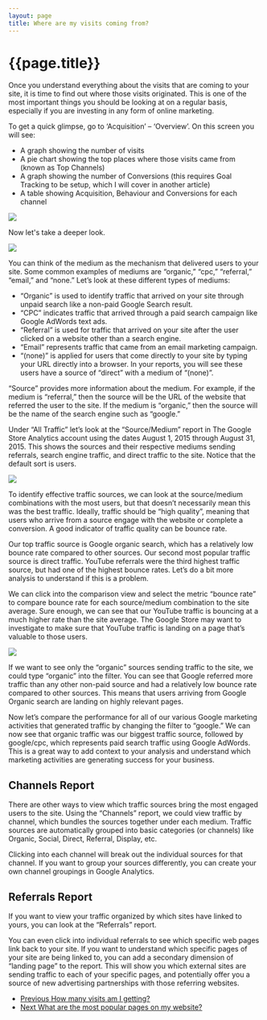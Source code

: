 ```yaml
---
layout: page
title: Where are my visits coming from?
---
```

# {{page.title}}

Once you understand everything about the visits that are coming to your site, it is time to find out where those visits originated. This is one of the most important things you should be looking at on a regular basis, especially if you are investing in any form of online marketing.

To get a quick glimpse, go to ‘Acquisition’ – ‘Overview’. On this screen you will see:

*   A graph showing the number of visits
*   A pie chart showing the top places where those visits came from (known as Top Channels)
*   A graph showing the number of Conversions (this requires Goal Tracking to be setup, which I will cover in another article)
*   A table showing Acquisition, Behaviour and Conversions for each channel

![]({{site.baseurl}}/assets/images/Google-analytics/where-are-my-visitors-coming-from.jpg)

Now let's take a deeper look.

![]({{site.baseurl}}/assets/images/Google-analytics/acquisition-reports.jpg)

You can think of the medium as the mechanism that delivered users to your site. Some common examples of mediums are “organic,” “cpc,” “referral,” “email,” and “none.” Let’s look at these different types of mediums:

*   “Organic” is used to identify traffic that arrived on your site through unpaid search like a non-paid Google Search result.
*   “CPC” indicates traffic that arrived through a paid search campaign like Google AdWords text ads.
*   “Referral” is used for traffic that arrived on your site after the user clicked on a website other than a search engine.
*   “Email” represents traffic that came from an email marketing campaign.
*   “(none)” is applied for users that come directly to your site by typing your URL directly into a browser. In your reports, you will see these users have a source of “direct” with a medium of “(none)”.

“Source” provides more information about the medium. For example, if the medium is “referral,” then the source will be the URL of the website that referred the user to the site. If the medium is “organic,” then the source will be the name of the search engine such as “google.”

Under “All Traffic” let’s look at the “Source/Medium” report in The Google Store Analytics account using the dates August 1, 2015 through August 31, 2015. This shows the sources and their respective mediums sending referrals, search engine traffic, and direct traffic to the site. Notice that the default sort is users.

![]({{site.baseurl}}/assets/images/Google-analytics/acquisition-reports-2.jpg)

To identify effective traffic sources, we can look at the source/medium combinations with the most users, but that doesn’t necessarily mean this was the best traffic. Ideally, traffic should be “high quality”, meaning that users who arrive from a source engage with the website or complete a conversion. A good indicator of traffic quality can be bounce rate.

Our top traffic source is Google organic search, which has a relatively low bounce rate compared to other sources. Our second most popular traffic source is direct traffic. YouTube referrals were the third highest traffic source, but had one of the highest bounce rates. Let’s do a bit more analysis to understand if this is a problem.

We can click into the comparison view and select the metric “bounce rate” to compare bounce rate for each source/medium combination to the site average. Sure enough, we can see that our YouTube traffic is bouncing at a much higher rate than the site average. The Google Store may want to investigate to make sure that YouTube traffic is landing on a page that’s valuable to those users.

![]({{site.baseurl}}/assets/images/Google-analytics/acquisition-reports-3.jpg)

If we want to see only the “organic” sources sending traffic to the site, we could type “organic” into the filter. You can see that Google referred more traffic than any other non-paid source and had a relatively low bounce rate compared to other sources. This means that users arriving from Google Organic search are landing on highly relevant pages.

Now let’s compare the performance for all of our various Google marketing activities that generated traffic by changing the filter to “google.” We can now see that organic traffic was our biggest traffic source, followed by google/cpc, which represents paid search traffic using Google AdWords. This is a great way to add context to your analysis and understand which marketing activities are generating success for your business.

## Channels Report

There are other ways to view which traffic sources bring the most engaged users to the site. Using the “Channels” report, we could view traffic by channel, which bundles the sources together under each medium. Traffic sources are automatically grouped into basic categories (or channels) like Organic, Social, Direct, Referral, Display, etc.

Clicking into each channel will break out the individual sources for that channel. If you want to group your sources differently, you can create your own channel groupings in Google Analytics.

## Referrals Report

If you want to view your traffic organized by which sites have linked to yours, you can look at the “Referrals” report.

You can even click into individual referrals to see which specific web pages link back to your site. If you want to understand which specific pages of your site are being linked to, you can add a secondary dimension of “landing page” to the report. This will show you which external sites are sending traffic to each of your specific pages, and potentially offer you a source of new advertising partnerships with those referring websites.

<nav class="pagination" aria-label="pagination">
  <ul>
    <li class="prev">
      <a href="How-many-visits-am-i-getting">
        <span class="pagination-item">
          <span class="fas fa-arrow-left"></span>Previous
        </span>
        <span>How many visits am I getting?</span>
      </a>
    </li>
    <li class="next">
      <a href="What-are-the-most-popular-pages-on-my-website">
        <span class="pagination-item">
          <span class="fas fa-arrow-right"></span>Next
        </span>
        <span>What are the most popular pages on my website?</span>
      </a>
    </li>
  </ul>
</nav>
